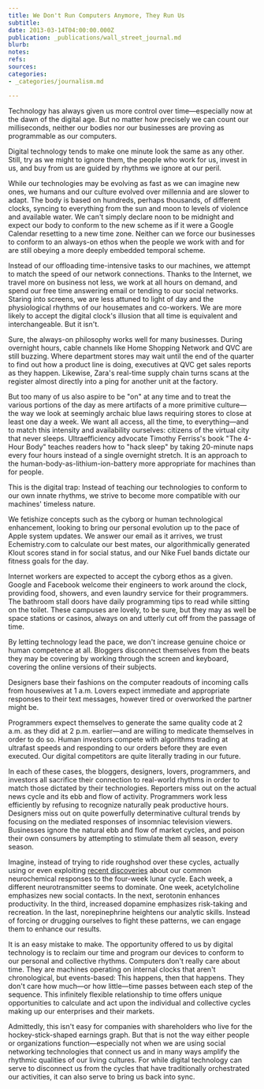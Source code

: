 ```yaml
---
title: We Don't Run Computers Anymore, They Run Us
subtitle: 
date: 2013-03-14T04:00:00.000Z
publication: _publications/wall_street_journal.md
blurb: 
notes: 
refs: 
sources: 
categories:
- _categories/journalism.md

---
```

Technology has always given us more control over time—especially now at the dawn of the digital age. But no matter how precisely we can count our milliseconds, neither our bodies nor our businesses are proving as programmable as our computers.

Digital technology tends to make one minute look the same as any other. Still, try as we might to ignore them, the people who work for us, invest in us, and buy from us are guided by rhythms we ignore at our peril.

While our technologies may be evolving as fast as we can imagine new ones, we humans and our culture evolved over millennia and are slower to adapt. The body is based on hundreds, perhaps thousands, of different clocks, syncing to everything from the sun and moon to levels of violence and available water. We can't simply declare noon to be midnight and expect our body to conform to the new scheme as if it were a Google Calendar resetting to a new time zone. Neither can we force our businesses to conform to an always-on ethos when the people we work with and for are still obeying a more deeply embedded temporal scheme.

Instead of our offloading time-intensive tasks to our machines, we attempt to match the speed of our network connections. Thanks to the Internet, we travel more on business not less, we work at all hours on demand, and spend our free time answering email or tending to our social networks. Staring into screens, we are less attuned to light of day and the physiological rhythms of our housemates and co-workers. We are more likely to accept the digital clock's illusion that all time is equivalent and interchangeable. But it isn't.

Sure, the always-on philosophy works well for many businesses. During overnight hours, cable channels like Home Shopping Network and QVC are still buzzing. Where department stores may wait until the end of the quarter to find out how a product line is doing, executives at QVC get sales reports as they happen. Likewise, Zara's real-time supply chain turns scans at the register almost directly into a ping for another unit at the factory.

But too many of us also aspire to be "on" at any time and to treat the various portions of the day as mere artifacts of a more primitive culture—the way we look at seemingly archaic blue laws requiring stores to close at least one day a week. We want all access, all the time, to everything—and to match this intensity and availability ourselves: citizens of the virtual city that never sleeps. Ultraefficiency advocate Timothy Ferriss's book "The 4-Hour Body" teaches readers how to "hack sleep" by taking 20-minute naps every four hours instead of a single overnight stretch. It is an approach to the human-body-as-lithium-ion-battery more appropriate for machines than for people.

This is the digital trap: Instead of teaching our technologies to conform to our own innate rhythms, we strive to become more compatible with our machines' timeless nature.

We fetishize concepts such as the cyborg or human technological enhancement, looking to bring our personal evolution up to the pace of Apple system updates. We answer our email as it arrives, we trust Echemistry.com to calculate our best mates, our algorithmically generated Klout scores stand in for social status, and our Nike Fuel bands dictate our fitness goals for the day.

Internet workers are expected to accept the cyborg ethos as a given. Google and Facebook welcome their engineers to work around the clock, providing food, showers, and even laundry service for their programmers. The bathroom stall doors have daily programming tips to read while sitting on the toilet. These campuses are lovely, to be sure, but they may as well be space stations or casinos, always on and utterly cut off from the passage of time.

By letting technology lead the pace, we don't increase genuine choice or human competence at all. Bloggers disconnect themselves from the beats they may be covering by working through the screen and keyboard, covering the online versions of their subjects.

Designers base their fashions on the computer readouts of incoming calls from housewives at 1 a.m. Lovers expect immediate and appropriate responses to their text messages, however tired or overworked the partner might be.

Programmers expect themselves to generate the same quality code at 2 a.m. as they did at 2 p.m. earlier—and are willing to medicate themselves in order to do so. Human investors compete with algorithms trading at ultrafast speeds and responding to our orders before they are even executed. Our digital competitors are quite literally trading in our future.

In each of these cases, the bloggers, designers, lovers, programmers, and investors all sacrifice their connection to real-world rhythms in order to match those dictated by their technologies. Reporters miss out on the actual news cycle and its ebb and flow of activity. Programmers work less efficiently by refusing to recognize naturally peak productive hours. Designers miss out on quite powerfully determinative cultural trends by focusing on the mediated responses of insomniac television viewers. Businesses ignore the natural ebb and flow of market cycles, and poison their own consumers by attempting to stimulate them all season, every season.

Imagine, instead of trying to ride roughshod over these cycles, actually using or even exploiting [recent discoveries](http://www.somaspace.org/wsjextra.html) about our common neurochemical responses to the four-week lunar cycle. Each week, a different neurotransmitter seems to dominate. One week, acetylcholine emphasizes new social contacts. In the next, serotonin enhances productivity. In the third, increased dopamine emphasizes risk-taking and recreation. In the last, norepinephrine heightens our analytic skills. Instead of forcing or drugging ourselves to fight these patterns, we can engage them to enhance our results.

It is an easy mistake to make. The opportunity offered to us by digital technology is to reclaim our time and program our devices to conform to our personal and collective rhythms. Computers don't really care about time. They are machines operating on internal clocks that aren't chronological, but events-based: This happens, then that happens. They don't care how much—or how little—time passes between each step of the sequence. This infinitely flexible relationship to time offers unique opportunities to calculate and act upon the individual and collective cycles making up our enterprises and their markets.

Admittedly, this isn't easy for companies with shareholders who live for the hockey-stick-shaped earnings graph. But that is not the way either people or organizations function—especially not when we are using social networking technologies that connect us and in many ways amplify the rhythmic qualities of our living cultures. For while digital technology can serve to disconnect us from the cycles that have traditionally orchestrated our activities, it can also serve to bring us back into sync.